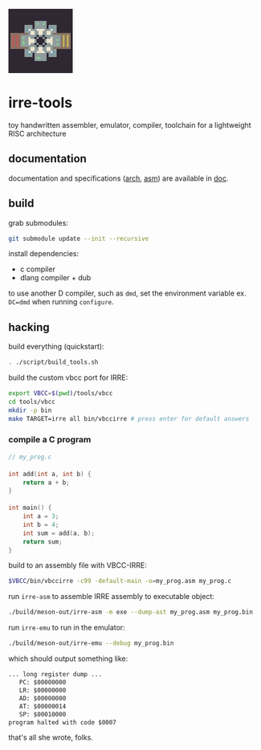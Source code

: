 
![icon](doc/icon.png)

# irre-tools

toy handwritten assembler, emulator, compiler, toolchain for a lightweight RISC architecture 

## documentation

documentation and specifications ([arch](doc/arch.md), [asm](doc.asm.md)) are available in [doc](doc/).

## build

grab submodules:
```sh
git submodule update --init --recursive
```

install dependencies:
+ c compiler
+ dlang compiler + dub

to use another D compiler, such as `dmd`, set the environment variable ex. `DC=dmd` when running `configure`.

## hacking

build everything (quickstart):
```sh
. ./script/build_tools.sh
```

build the custom vbcc port for IRRE:
```sh
export VBCC=$(pwd)/tools/vbcc
cd tools/vbcc
mkdir -p bin
make TARGET=irre all bin/vbccirre # press enter for default answers
```

### compile a C program

```c
// my_prog.c

int add(int a, int b) {
    return a + b;
}

int main() {
    int a = 3;
    int b = 4;
    int sum = add(a, b);
    return sum;
}

```

build to an assembly file with VBCC-IRRE:
```sh
$VBCC/bin/vbccirre -c99 -default-main -o=my_prog.asm my_prog.c
```

run `irre-asm` to assemble IRRE assembly to executable object:
```sh
./build/meson-out/irre-asm -m exe --dump-ast my_prog.asm my_prog.bin
```

run `irre-emu` to run in the emulator:
```sh
./build/meson-out/irre-emu --debug my_prog.bin
```

which should output something like:

```
... long register dump ...
   PC: $00000000
   LR: $00000000
   AD: $00000000
   AT: $00000014
   SP: $00010000
program halted with code $0007
```

that's all she wrote, folks.
